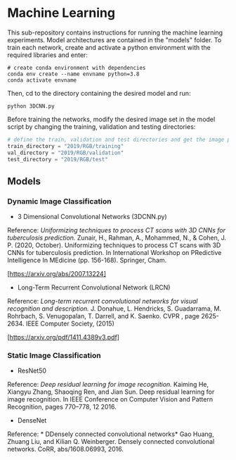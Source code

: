 # Machine Learning

This sub-repository contains instructions for running the machine learning experiments. Model architectures are contained in the "models" folder.
To train each network, create and activate a python environment with the required libraries and enter:

``` 
# create conda environment with dependencies
conda env create --name envname python=3.8
conda activate envname 
```
Then, cd to the directory containing the desired model and run: 

```
python 3DCNN.py
```

Before training the networks, modify the desired image set in the model script by changing the training, validation and testing directories:

``` python
# define the train, validation and test directories and get the image paths (in this case, we are using the RGB data)
train_directory = "2019/RGB/training"
val_directory = "2019/RGB/validation"
test_directory = "2019/RGB/test"
```

## Models 

### Dynamic Image Classification 

- 3 Dimensional Convolutional Networks (3DCNN.py) 

Reference: *Uniformizing techniques to process CT scans with 3D CNNs for tuberculosis prediction.*
Zunair, H., Rahman, A., Mohammed, N., & Cohen, J. P. (2020, October). Uniformizing techniques to process CT scans with 3D CNNs for tuberculosis prediction.
In International Workshop on PRedictive Intelligence In MEdicine (pp. 156-168). Springer, Cham.

[https://arxiv.org/abs/2007.13224]

- Long-Term Recurrent Convolutional Network (LRCN)

Reference: *Long-term recurrent convolutional networks for visual recognition and description.*
J. Donahue, L. Hendricks, S. Guadarrama, M. Rohrbach, S. Venugopalan, T. Darrell, and K. Saenko. CVPR , page 2625-2634. IEEE Computer Society, (2015)

[https://arxiv.org/pdf/1411.4389v3.pdf]

### Static Image Classification 

- ResNet50 

Reference: *Deep residual learning for image recognition.*
Kaiming He, Xiangyu Zhang, Shaoqing Ren, and Jian Sun. Deep residual learning for image recognition. In IEEE Conference on Computer Vision and Pattern Recognition, pages 770–778, 12 2016.

- DenseNet 

Reference: * DDensely connected convolutional networks* 
Gao Huang, Zhuang Liu, and Kilian Q. Weinberger. Densely connected convolutional networks. CoRR, abs/1608.06993, 2016.
